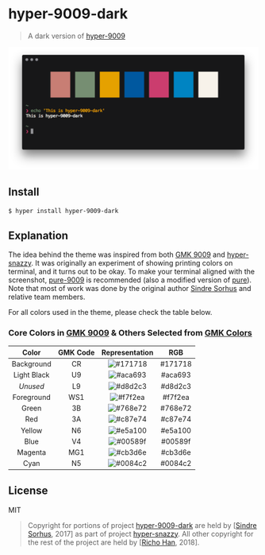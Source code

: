 # hyper-9009-dark

> A dark version of [hyper-9009](https://github.com/RichoHan/hyper-9009)

![](screenshot.png)

## Install

```
$ hyper install hyper-9009-dark
```

## Explanation
The idea behind the theme was inspired from both [GMK 9009](https://dixiemech.com/shop/gmk9009) and [hyper-snazzy](https://github.com/sindresorhus/hyper-snazzy). It was originally an experiment of showing printing colors on terminal, and it turns out to be okay. To make your terminal aligned with the screenshot, [pure-9009](https://github.com/RichoHan/pure-9009) is recommended (also a modified version of [pure](https://github.com/sindresorhus/pure)). Note that most of work was done by the original author [Sindre Sorhus](https://github.com/sindresorhus) and relative team members.  

For all colors used in the theme, please check the table below.

### Core Colors in [GMK 9009](https://dixiemech.com/shop/gmk9009) & Others Selected from [GMK Colors](https://www.reddit.com/r/MechanicalKeyboards/comments/4sy0lo/gmk_colors/)
|Color|GMK Code|Representation|RGB|
|:-:|:-:|:-:|:-:|
|Background|CR|![#171718](https://placehold.it/15/171718/000000?text=+)|#171718|
|Light Black|U9|![#aca693](https://placehold.it/15/aca693/000000?text=+)|#aca693|
|_Unused_|L9|![#d8d2c3](https://placehold.it/15/d8d2c3/000000?text=+)|#d8d2c3|
|Foreground|WS1|![#f7f2ea](https://placehold.it/15/f7f2ea/000000?text=+)|#f7f2ea|
|Green|3B|![#768e72](https://placehold.it/15/768e72/000000?text=+)|#768e72|
|Red|3A|![#c87e74](https://placehold.it/15/c87e74/000000?text=+)|#c87e74|
|Yellow|N6|![#e5a100](https://placehold.it/15/e5a100/000000?text=+)|#e5a100|
|Blue|V4|![#00589f](https://placehold.it/15/00589f/000000?text=+)|#00589f|
|Magenta|MG1|![#cb3d6e](https://placehold.it/15/cb3d6e/000000?text=+)|#cb3d6e|
|Cyan|N5|![#0084c2](https://placehold.it/15/0084c2/000000?text=+)|#0084c2|

## License
MIT

> Copyright for portions of project [hyper-9009-dark](https://github.com/RichoHan/hyper-9009-dark) are held by [[Sindre Sorhus](sindresorhus.com), 2017] as part of project [hyper-snazzy](https://github.com/sindresorhus/hyper-snazzy). All other copyright for the rest of the project are held by [[Richo Han](richo.tw), 2018].
